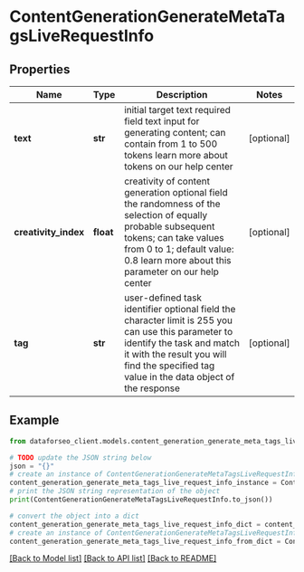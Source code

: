 # ContentGenerationGenerateMetaTagsLiveRequestInfo


## Properties

Name | Type | Description | Notes
------------ | ------------- | ------------- | -------------
**text** | **str** | initial target text required field text input for generating content; can contain from 1 to 500 tokens learn more about tokens on our help center | [optional] 
**creativity_index** | **float** | creativity of content generation optional field the randomness of the selection of equally probable subsequent tokens; can take values from 0 to 1; default value: 0.8 learn more about this parameter on our help center | [optional] 
**tag** | **str** | user-defined task identifier optional field the character limit is 255 you can use this parameter to identify the task and match it with the result you will find the specified tag value in the data object of the response | [optional] 

## Example

```python
from dataforseo_client.models.content_generation_generate_meta_tags_live_request_info import ContentGenerationGenerateMetaTagsLiveRequestInfo

# TODO update the JSON string below
json = "{}"
# create an instance of ContentGenerationGenerateMetaTagsLiveRequestInfo from a JSON string
content_generation_generate_meta_tags_live_request_info_instance = ContentGenerationGenerateMetaTagsLiveRequestInfo.from_json(json)
# print the JSON string representation of the object
print(ContentGenerationGenerateMetaTagsLiveRequestInfo.to_json())

# convert the object into a dict
content_generation_generate_meta_tags_live_request_info_dict = content_generation_generate_meta_tags_live_request_info_instance.to_dict()
# create an instance of ContentGenerationGenerateMetaTagsLiveRequestInfo from a dict
content_generation_generate_meta_tags_live_request_info_from_dict = ContentGenerationGenerateMetaTagsLiveRequestInfo.from_dict(content_generation_generate_meta_tags_live_request_info_dict)
```
[[Back to Model list]](../README.md#documentation-for-models) [[Back to API list]](../README.md#documentation-for-api-endpoints) [[Back to README]](../README.md)


